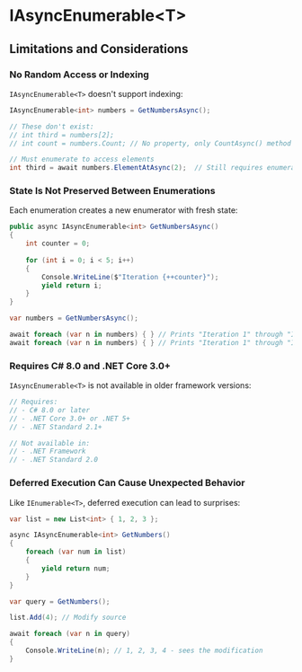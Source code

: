 # IAsyncEnumerable&lt;T&gt;
## Limitations and Considerations
### No Random Access or Indexing

`IAsyncEnumerable<T>` doesn't support indexing:

```csharp
IAsyncEnumerable<int> numbers = GetNumbersAsync();

// These don't exist:
// int third = numbers[2];
// int count = numbers.Count; // No property, only CountAsync() method

// Must enumerate to access elements
int third = await numbers.ElementAtAsync(2);  // Still requires enumeration
```

### State Is Not Preserved Between Enumerations

Each enumeration creates a new enumerator with fresh state:

```csharp
public async IAsyncEnumerable<int> GetNumbersAsync()
{
    int counter = 0;
    
    for (int i = 0; i < 5; i++)
    {
        Console.WriteLine($"Iteration {++counter}");
        yield return i;
    }
}

var numbers = GetNumbersAsync();

await foreach (var n in numbers) { } // Prints "Iteration 1" through "Iteration 5"
await foreach (var n in numbers) { } // Prints "Iteration 1" through "Iteration 5" again
```

### Requires C# 8.0 and .NET Core 3.0+

`IAsyncEnumerable<T>` is not available in older framework versions:

```csharp
// Requires:
// - C# 8.0 or later
// - .NET Core 3.0+ or .NET 5+
// - .NET Standard 2.1+

// Not available in:
// - .NET Framework
// - .NET Standard 2.0
```

### Deferred Execution Can Cause Unexpected Behavior

Like `IEnumerable<T>`, deferred execution can lead to surprises:

```csharp
var list = new List<int> { 1, 2, 3 };

async IAsyncEnumerable<int> GetNumbers()
{
    foreach (var num in list)
    {
        yield return num;
    }
}

var query = GetNumbers();

list.Add(4); // Modify source

await foreach (var n in query)
{
    Console.WriteLine(n); // 1, 2, 3, 4 - sees the modification
}
```
